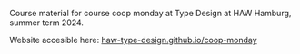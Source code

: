 Course material for course coop monday at Type Design at HAW Hamburg, summer term 2024.

Website accesible here:
[haw-type-design.github.io/coop-monday](https://haw-type-design.github.io/coop-monday)

